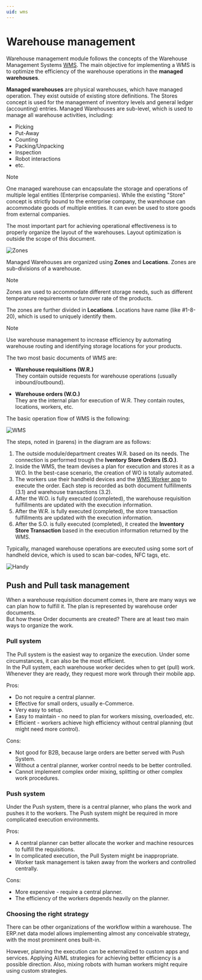 ```yaml
---
uid: wms
---
```


# Warehouse management

Warehouse management module follows the concepts of the Warehouse Management Systems [WMS](https://en.wikipedia.org/wiki/Warehouse_management_system). The main objective for implementing a WMS is to optimize the efficiency of the warehouse operations in the **managed warehouses**.

**Managed warehouses** are physical warehouses, which have managed operation. They exist outside of existing store definitions. The Stores concept is used for the management of inventory levels and general ledger (accounting) entries. Managed Warehouses are sub-level, which is used to manage all warehouse activities, including:

- Picking
- Put-Away
- Counting
- Packing/Unpacking
- Inspection
- Robot interactions
- etc.

> [!NOTE]
> One managed warehouse can encapsulate the storage and operations of multiple legal entities (Enterprise companies). While the existing "Store" concept is strictly bound to the enterprise company, the warehouse can accommodate goods of multiple entities. It can even be used to store goods from external companies.

The most important part for achieving operational effectiveness is to properly organize the layout of the warehouses. Layout optimization is outside the scope of this document.

![Zones](pictures/zones.png)

Managed Warehouses are organized using **Zones** and **Locations**. Zones are sub-divisions of a warehouse.

> [!NOTE]
> Zones are used to accommodate different storage needs, such as different temperature requirements or turnover rate of the products.

The zones are further divided in **Locations**. Locations have name (like #1-8-20), which is used to uniquely identify them.

> [!NOTE]
> Use warehouse management to increase efficiency by automating warehouse routing and identifying storage locations for your products.

The two most basic documents of WMS are:

- **Warehouse requisitions (W.R.)** <br>
  They contain outside requests for warehouse operations (usually inbound/outbound).

- **Warehouse orders (W.O.)** <br>
  They are the internal plan for execution of W.R. They contain routes, locations, workers, etc.

The basic operation flow of WMS is the following:

![WMS](pictures/flow.png)

The steps, noted in (parens) in the diagram are as follows:

1. The outside module/department creates W.R. based on its needs. The connection is performed trough the **Iventory Store Orders (S.O.)**.
2. Inside the WMS, the team devises a plan for execution and stores it as a W.O. In the best-case scenario, the creation of WO is totally automated.
3. The workers use their handheld devices and the [WMS Worker app](xref:wms-worker) to execute the order. Each step is recorded as both document fulfillments (3.1) and warehouse transactions (3.2).
4. After the W.O. is fully executed (completed), the warehouse requisition fulfillments are updated with the execution information.
5. After the W.R. is fully executed (completed), the store transaction fulfillments are updated with the execution information.
6. After the S.O. is fully executed (completed), it created the **Inventory Store Transaction** based in the execution information returned by the WMS.

Typically, managed warehouse operations are executed using some sort of handheld device, which is used to scan bar-codes, NFC tags, etc.

![Handy](pictures/handy.png)

## Push and Pull task management

When a warehouse requisition document comes in, there are many ways we can plan how to fulfill it. The plan is represented by warehouse order documents. <br>
But how these Order documents are created? There are at least two main ways to organize the work.

### Pull system

The Pull system is the easiest way to organize the execution. Under some circumstances, it can also be the most efficient.<br>
In the Pull system, each warehouse worker decides when to get (pull) work. Whenever they are ready, they request more work through their mobile app.

Pros:

- Do not require a central planner.
- Effective for small orders, usually e-Commerce.
- Very easy to setup.
- Easy to maintain - no need to plan for workers missing, overloaded, etc.
- Efficient - workers achieve high efficiency without central planning (but might need more control).

Cons:

- Not good for B2B, because large orders are better served with Push System.
- Without a central planner, worker control needs to be better controlled.
- Cannot implement complex order mixing, splitting or other complex work procedures.

### Push system

Under the Push system, there is a central planner, who plans the work and pushes it to the workers. The Push system might be required in more complicated execution environments.

Pros:

- A central planner can better allocate the worker and machine resources to fulfill the requisitions.
- In complicated execution, the Pull System might be inappropriate.
- Worker task management is taken away from the workers and controlled centrally.

Cons:

- More expensive - require a central planner.
- The efficiency of the workers depends heavily on the planner.

### Choosing the right strategy

There can be other organizations of the workflow within a warehouse. The ERP.net data model allows implementing almost any conceivable strategy, with the most prominent ones built-in.

However, planning the execution can be externalized to custom apps and services. Applying AI/ML strategies for achieving better efficiency is a possible direction.
Also, mixing robots with human workers might require using custom strategies.
